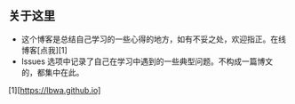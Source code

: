 ## 关于这里
 - 这个博客是总结自己学习的一些心得的地方，如有不妥之处，欢迎指正。在线博客[点我][1]
 - Issues 选项中记录了自己在学习中遇到的一些典型问题。不构成一篇博文的，都集中在此。

[1][https://lbwa.github.io]
